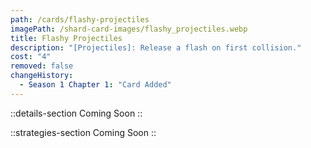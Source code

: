 ```yaml
---
path: /cards/flashy-projectiles
imagePath: /shard-card-images/flashy_projectiles.webp
title: Flashy Projectiles
description: "[Projectiles]: Release a flash on first collision."
cost: "4"
removed: false
changeHistory:
  - Season 1 Chapter 1: "Card Added"
---
```


::details-section
Coming Soon
::

::strategies-section
Coming Soon
::

